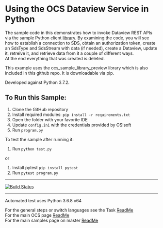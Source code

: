 Using the OCS Dataview Service in Python
==================================================================

The sample code in this demonstrates how to invoke Dataview REST APIs via the sample Python client [library]( https://github.com/osisoft/OSI-Samples/tree/master/library_samples/Python3/ocs_sample_library_preview ). 
By examining the code, you will see how to establish a connection 
to SDS, obtain an authorization token, create an  SdsType and  SdsStream with data (if needed), 
create a Dataview, update it, retreive it, and retrieve data from it a couple of different ways.  
At the end everything that was created is deleted. 

This example uses the ocs_sample_library_preview library which is also included in this github repo.  It is downloadable via pip.

	
Developed against Python 3.7.2.

To Run this Sample:
-------------------
1. Clone the GitHub repository
2. Install required modules: ``pip install -r requirements.txt``
3. Open the folder with your favorite IDE
4. Update ``config.ini`` with the credentials provided by OSIsoft
5. Run ``program.py``



To test the sample after running it:
1. Run ``python test.py``

or

1. Install pytest ``pip install pytest``
2. Run ``pytest program.py``


-------------
[![Build Status](https://osisoft.visualstudio.com/Engineering%20Incubation/_apis/build/status/OSIsoft_OCS_Samples-CI?branchName=master&jobName=DataviewPy)](https://osisoft.visualstudio.com/Engineering%20Incubation/_build/latest?definitionId=4334&branchName=master)

-----------



 Automated test uses Python 3.6.8 x64


For the general steps or switch languages see the Task  [ReadMe](../)<br />
For the main OCS page [ReadMe](../../../)<br />
For the main samples page on master [ReadMe](https://github.com/osisoft/OSI-Samples)